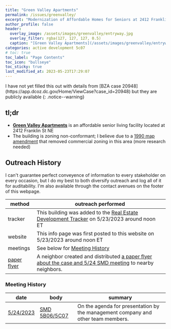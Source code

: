```yaml
---
title: "Green Valley Apartments"
permalink: /issues/greenvalley/
excerpt: "Modernization of Affordable Homes for Seniors at 2412 Franklin St NE"
author_profile: false
header:
  overlay_image: /assets/images/greenvalley/entryway.jpg
  overlay_filter: rgba(127, 127, 127, 0.5)
  caption: "[Green Valley Apartments](/assets/images/greenvalley/entryway.jpg)"
categories: active development 5c07
# toc: true
toc_label: "Page Contents"
toc_icon: "bullseye"
toc_sticky: true
last_modified_at: 2023-05-23T17:29:07
---
```

<div id="development-map" class="map-container"></div>
I have not yet filled this out with details from [BZA case 20948](https://app.dcoz.dc.gov/Home/ViewCase?case_id=20948) but they are publicly available
{: .notice--warning}

## tl;dr
- [**Green Valley Apartments**](https://abcmgt.orleanco.com/locations/green-valley-apartments/) is an affordable senior living facility located at 2412 Franklin St NE
- The building is zoning non-conformant; I believe due to a [1990 map amendment](https://app.dcoz.dc.gov/Home/ViewCase?case_id=90-16) that removed commercial zoning in this area (more research needed)

## Outreach History
I can't guarantee perfect conveyence of information to every stakeholder on every occasion, but I do my best to both diversify outreach and log all of it for auditability. I'm also available through the contact avenues on the footer of this webpage.

|method|outreach performed|
|---|---|
|tracker|This building was added to the [Real Estate Development Tracker](/development/) on 5/23/2023 around noon ET|
|website|This info page was first posted to this website on 5/23/2023 around noon ET|
|meetings|See below for [Meeting History](#meeting-history)|
|[paper flyer](/flyers/)|A neighbor created and distributed [a paper flyer about the case and 5/24 SMD meeting](/assets/documents/flyer-greenvalley-20230523.pdf) to nearby neighbors.|

### Meeting History

|date|body|summary|
|---|---|---|
|[5/24/2023](/issues/20230524-jointmeeting/)|[SMD 5B06/5C07]((/issues/20230524-jointmeeting/))|On the agenda for presentation by the management company and other team members.|

<script>
var map = L.map('development-map',  {
      zoomSnap: 0.25
  }).setView([38.92616767115602, -76.97120881514503], 18.5);
  L.tileLayer('https://{s}.tile.openstreetmap.org/{z}/{x}/{y}.png', {
      maxZoom: 19,
      attribution: '© OpenStreetMap'
  }).addTo(map);

  var polygon = L.polygon([[38.92597941062696, -76.97213335396003], [38.92654419071534, -76.97102887134882], [38.92613388084144, -76.9707372382998], [38.92604216419216, -76.9712956845639], [38.92603250980111, -76.97179828620159], [38.92591182980235, -76.9720899192506], [38.92597941062696, -76.97213335396003]], {color: 'red'}).addTo(map);
</script>
